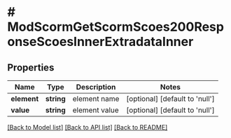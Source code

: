# # ModScormGetScormScoes200ResponseScoesInnerExtradataInner

## Properties

Name | Type | Description | Notes
------------ | ------------- | ------------- | -------------
**element** | **string** | element name | [optional] [default to 'null']
**value** | **string** | element value | [optional] [default to 'null']

[[Back to Model list]](../../README.md#models) [[Back to API list]](../../README.md#endpoints) [[Back to README]](../../README.md)
